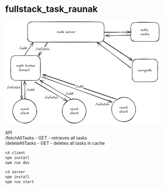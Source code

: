 # fullstack_task_raunak

![title](fullstack_task_raunak.png)
  
  
API  
/fetchAllTasks - GET - retrieves all tasks  
/deleteAllTasks - GET - deletes all tasks in cache  
  
   
```
cd client
npm install
npm run dev
```
  
```
cd server
npm install
npm run start
```
